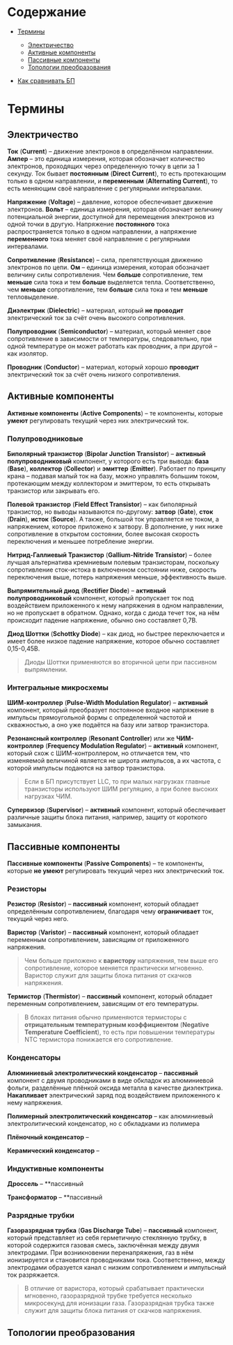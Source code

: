 # Содержание
 
* [Термины](#Термины)

    * [Электричество](#Электричество)
    * [Активные компоненты](#Активные-компоненты)
    * [Пассивные компоненты](#Пассивные-компоненты)
    * [Топологии преобразования](#Топологии-преобразования)

- [Как сравнивать БП](#Как-сравнивать-БП)

# Термины
 
## Электричество
 
**Ток** (**Current**) – движение электронов в определённом направлении. **Ампер** – это единица измерения, которая обозначает количество электронов, проходящих через определенную точку в цепи за 1 секунду. Ток бывает **постоянным** (**Direct Current**), то есть протекающим только в одном направлении, и **переменным** (**Alternating Current**), то есть меняющим своё направление с регулярными интервалами. 
 
**Напряжение** (**Voltage**) – давление, которое обеспечивает движение электронов. **Вольт** – единица измерения, которая обозначает величину потенциальной энергии, доступной для перемещения электронов из одной точки в другую. Напряжение **постоянного** тока распространяется только в одном направлении, а напряжение **переменного** тока меняет своё направление с регулярными интервалами. 
 
**Сопротивление** (**Resistance**) – сила, препятствующая движению электронов по цепи. **Ом** – единица измерения, которая обозначает величину силы сопротивления. Чем **больше** сопротивление, тем **меньше** сила тока и тем **больше** выделяется тепла. Соответственно, чем **меньше** сопротивление, тем **больше** сила тока и тем **меньше** тепловыделение. 
 
**Диэлектрик** (**Dielectric**) – материал, который **не проводит** электрический ток за счёт очень высокого сопротивления. 
 
**Полупроводник** (**Semiconductor**) – материал, который меняет свое сопротивление в зависимости от температуры, следовательно, при одной температуре он может работать как проводник, а при другой – как изолятор. 
 
**Проводник** (**Conductor**) – материал, который хорошо **проводит** электрический ток за счёт очень низкого сопротивления. 
 
## Активные компоненты
 
**Активные компоненты** (**Active Components**) – те компоненты, которые **умеют** регулировать текущий через них электрический ток. 
 
### Полупроводниковые
 
**Биполярный транзистор** (**Bipolar Junction Transistor**) – **активный полупроводниковый** компонент, у которого есть три вывода: **база** (**Base**), **коллектор** (**Collector**) и **эмиттер** (**Emitter**). Работает по принципу крана – подавая малый ток на базу, можно управлять большим током, протекающим между коллектором и эмиттером, то есть открывать транзистор или закрывать его.

**Полевой транзистор** (**Field Effect Transistor**) – как биполярный транзистор, но выводы называются по-другому: **затвор** (**Gate**), **сток** (**Drain**), **исток** (**Source**). А также, большой ток управляется не током, а напряжением, которое приложено к затвору. В дополнение, у них ниже сопротивление в открытом состоянии, более высокая скорость переключения и меньшее потребление энергии.

**Нитрид-Галлиевый Транзистор** (**Gallium-Nitride Transistor**) – более лучшая альтернатива кремниевым полевым транзисторам, поскольку сопротивление сток-истока в включенном состоянии ниже, скорость переключения выше, потерь напряжения меньше, эффективность выше.

**Выпрямительный диод** (**Rectifier Diode**) – **активный полупроводниковый** компонент, который пропускает ток под воздействием приложенного к нему напряжения в одном направлении, но не пропускает в обратном. Однако, когда с диода течет ток, на нём происходит падение напряжение, обычно оно составляет 0,7В.
 
**Диод Шоттки** (**Schottky Diode**) – как диод, но быстрее переключается и имеет более низкое падение напряжение, которое обычно составляет 0,15-0,45В.

> Диоды Шоттки применяются во вторичной цепи при пассивном выпрямлении.

### Интегральные микросхемы
 
**ШИМ-контроллер** (**Pulse-Width Modulation Regulator**) – **активный** компонент, который преобразует постоянное входное напряжение в импульсы прямоугольной формы с определенной частотой и скважностью, а оно уже подаётся на базу или затвор транзистора.
 
**Резонансный контроллер** (**Resonant Controller**) или же **ЧИМ-контроллер** (**Frequency Modulation Regulator**) – **активный** компонент, который схож с ШИМ-контроллером, но отличается тем, что изменяемой величиной является не широта импульсов, а их частота, с которой импульсы подаются на затвор транзистора.

> Если в БП присутствует LLC, то при малых нагрузках главные транзисторы используют ШИМ регуляцию, а при более высоких нагрузках ЧИМ.
 
**Супервизор** (**Supervisor**) – **активный** компонент, который обеспечивает различные защиты блока питания, например, защиту от короткого замыкания.
 
## Пассивные компоненты
 
**Пассивные компоненты** (**Passive Components**) – те компоненты, которые **не умеют** регулировать текущий через них электрический ток. 
 
### Резисторы
 
**Резистор** (**Resistor**) – **пассивный** компонент, который обладает определённым сопротивлением, благодаря чему **ограничивает** ток, текущий через него. 
 
**Варистор** (**Varistor**) – **пассивный** компонент, который обладает переменным сопротивлением, зависящим от приложенного напряжения.

> Чем больше приложено к **варистору** напряжения, тем выше его сопротивление, которое меняется практически мгновенно. Варистор служит для защиты блока питания от скачков напряжения.

**Термистор** (**Thermistor**) – **пассивный** компонент, который обладает переменным сопротивлением, зависящим от его температуры.

> В блоках питания обычно применяются термисторы с **отрицательным температурным коэффициентом** (**Negative Temperature Coefficient**), то есть при повышении температуры NTC термистора понижается его сопротивление.

### Конденсаторы
 
**Алюминиевый электролитический конденсатор** – **пассивный** компонент с двумя проводниками в виде обкладок из алюминиевой фольги, разделённые плёнкой оксида металла в качестве диэлектрика. **Накапливает** электрический заряд под воздействием приложенного к нему напряжения. 
 
**Полимерный электролитический конденсатор** – как алюминиевый электролитический конденсатор, но с обкладками из полимера
 
**Плёночный конденсатор** – 
 
**Керамический конденсатор** – 
 
### Индуктивные компоненты
 
**Дроссель** – **пассивный
 
**Трансформатор** – **пассивный

### Разрядные трубки
 
**Газоразрядная трубка** (**Gas Discharge Tube**) – **пассивный** компонент, который представляет из себя герметичную стеклянную трубку, в которой содержится газовая смесь, заключённая между двумя электродами. При возникновении перенапряжения, газ в нём ионизируется и становится проводниками тока. Соответственно, между электродами образуется канал с низким сопротивлением и импульсный ток разряжается.

> В отличие от варистора, который срабатывает практически мгновенно, газоразрядной трубке требуется несколько микросекунд для ионизации газа. Газоразрядная трубка также служит для защиты блока питания от скачков напряжения.

 ## Топологии преобразования
